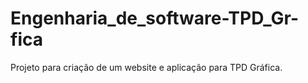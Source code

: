 # Engenharia_de_software-TPD_Gr-fica
Projeto para criação de um website e aplicação para TPD Gráfica.
